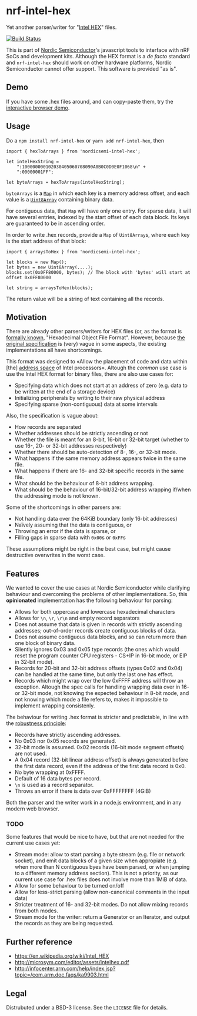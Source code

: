 
# nrf-intel-hex

Yet another parser/writer for "[Intel HEX](https://en.wikipedia.org/wiki/Intel_HEX)" files.

[![Build Status](https://travis-ci.org/NordicSemiconductor/nrf-intel-hex.svg?branch=master)](https://travis-ci.org/NordicSemiconductor/nrf-intel-hex)

This is part of [Nordic Semiconductor](http://www.nordicsemi.com/)'s javascript tools to
interface with nRF SoCs and development kits. Although the HEX format is a *de facto*
standard and `nrf-intel-hex` should work on other hardware platforms, Nordic Semiconductor
cannot offer support. This software is provided "as is".

## Demo

If you have some .hex files around, and can copy-paste them, try the
[interactive browser demo](https://nordicsemiconductor.github.io/nrf-intel-hex/demo.html).

## Usage

Do a `npm install nrf-intel-hex` or `yarn add nrf-intel-hex`, then

```
import { hexToArrays } from 'nordicsemi-intel-hex';

let intelHexString =
    ":100000000102030405060708090A0B0C0D0E0F1068\n" +
    ":00000001FF";

let byteArrays = hexToArrays(intelHexString);
```

`byteArrays` is a [`Map`](https://developer.mozilla.org/docs/Web/JavaScript/Reference/Global_Objects/Map)
in which each key is a memory address offset, and each value is a
[`Uint8Array`](https://developer.mozilla.org/en-US/docs/Web/JavaScript/Reference/Global_Objects/Uint8Array)
containing binary data.

For contiguous data, that `Map` will have only one entry. For sparse data, it will have
several entries, indexed by the start offset of each data block. Its keys are guaranteed
to be in ascending order.

In order to write .hex records, provide a `Map` of `Uint8Array`s, where each key is the
start address of that block:

```
import { arraysToHex } from 'nordicsemi-intel-hex';

let blocks = new Map();
let bytes = new Uint8Array(....);
blocks.set(0x0FF80000, bytes); // The block with 'bytes' will start at offset 0x0FF80000

let string = arraysToHex(blocks);
```

The return value will be a string of text containing all the records.

## Motivation

There are already other parsers/writers for HEX files (or, as the format is
[formally known](http://microsym.com/editor/assets/intelhex.pdf), "Hexadecimal
Object File Format". However, because [the original specification](http://microsym.com/editor/assets/intelhex.pdf)
is (very) vague in some aspects, the existing implementations all have shortcomings.

This format was designed to «Allow the placement of code and data within [the]
[address space](https://en.wikipedia.org/wiki/Address_space) of Intel processors».
Altough the *common* use case is use the Intel HEX format for binary files,
there are also use cases for:

* Specifying data which does not start at an address of zero (e.g. data to be
  written at the end of a storage device)
* Initializing peripherals by writing to their raw physical address
* Specifying sparse (non-contiguous) data at some intervals

Also, the specification is vague about:

* How records are separated
* Whether addresses should be strictly ascending or not
* Whether the file is meant for an 8-bit, 16-bit or 32-bit target
  (whether to use 16-, 20- or 32-bit addresses respectively)
* Whether there should be auto-detection of 8-, 16-, or 32-bit mode.
* What happens if the same memory address appears twice in the same file.
* What happens if there are 16- and 32-bit specific records in the same file.
* What should be the behaviour of 8-bit address wrapping.
* What should be the behaviour of 16-bit/32-bit address wrapping if/when
  the addressing mode is not known.

Some of the shortcomings in other parsers are:

* Not handling data over the 64KiB boundary (only 16-bit addresses)
* Naïvely assuming that the data is contiguous, or
* Throwing an error if the data is sparse, or
* Filling gaps in sparse data with `0x00`s or `0xFF`s

These assumptions might be right in the best case, but might cause destructive overwrites
in the worst case.

## Features

We wanted to cover the use cases at Nordic Semiconductor while clarifying behaviour and
overcoming the problems of other implementations. So, this **opinionated** implementation
has the following behaviour for parsing:

* Allows for both uppercase and lowercase hexadecimal characters
* Allows for `\n`, `\r`, `\r\n` and empty record separators
* Does not assume that data is given in records with strictly ascending addresses;
  out-of-order records create contiguous blocks of data.
* Does not assume contiguous data blocks, and so can return more than one block of binary
  data.
* Silently ignores 0x03 and 0x05 type records (the ones which would reset the program
  counter CPU registers - CS+IP in 16-bit mode, or EIP in 32-bit mode).
* Records for 20-bit and 32-bit address offsets (types 0x02 and 0x04) can be handled at
  the same time, but only the last one has effect.
* Records which might wrap over the low 0xFFFF address will throw an exception. Altough
  the spec calls for handling wrapping data over in 16- or 32-bit mode, not knowing the
  expected behaviour in 8-bit mode, and not knowing which mode a file refers to, makes
  it impossible to implement wrapping consistenly.

The behaviour for writing .hex format is stricter and predictable, in line with the
[robustness principle](https://en.wikipedia.org/wiki/Robustness_principle):

* Records have strictly ascending addresses.
* No 0x03 nor 0x05 records are generated.
* 32-bit mode is assumed. 0x02 records (16-bit mode segment offsets) are not used.
* A 0x04 record (32-bit linear address offset) is always generated before the first
  data record, even if the address of the first data record is 0x0.
* No byte wrapping at 0xFFFF.
* Default of 16 data bytes per record.
* `\n` is used as a record separator.
* Throws an error if there is data over 0xFFFFFFFF (4GiB)

Both the parser and the writer work in a node.js environment, and in any modern web browser.

### TODO

Some features that would be nice to have, but that are not needed for the current
use cases yet:

* Stream mode: allow to start parsing a byte stream (e.g. file or network socket), and
  emit data blocks of a given size when appropiate (e.g. when more than N contiguous byes have been parsed, or when jumping to a different memory address section). This is not a
  priority, as our current use case for .hex files does not involve more than 1MiB of data.
* Allow for some behaviour to be turned on/off
* Allow for less-strict parsing (allow non-canonical comments in the input data)
* Stricter treatment of 16- and 32-bit modes. Do not allow mixing records from both modes.
* Stream mode for the writer: return a Generator or an Iterator, and output the records as
  they are being requested.

## Further reference

* https://en.wikipedia.org/wiki/Intel_HEX
* http://microsym.com/editor/assets/intelhex.pdf
* http://infocenter.arm.com/help/index.jsp?topic=/com.arm.doc.faqs/ka9903.html

## Legal

Distrubuted under a BSD-3 license. See the `LICENSE` file for details.


